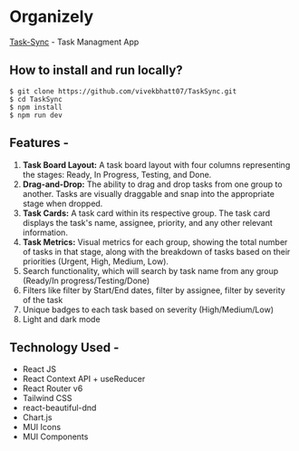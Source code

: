 # Organizely

[Task-Sync](https://task-sync-rho.vercel.app/) - Task Managment App

## How to install and run locally?

```
$ git clone https://github.com/vivekbhatt07/TaskSync.git
$ cd TaskSync
$ npm install
$ npm run dev
```

## Features -

1. **Task Board Layout:** A task board layout with four columns representing the stages: Ready, In Progress, Testing, and Done.
2. **Drag-and-Drop:** The ability to drag and drop tasks from one group to another. Tasks are visually draggable and snap into the appropriate stage when dropped.
3. **Task Cards:** A task card within its respective group. The task card displays the task's name, assignee, priority, and any other relevant information.
4. **Task Metrics:** Visual metrics for each group, showing the total number of tasks in that stage, along with the breakdown of tasks based on their priorities (Urgent, High, Medium, Low).
5. Search functionality, which will search by task name from any group (Ready/In progress/Testing/Done)
6. Filters like filter by Start/End dates, filter by assignee, filter by severity of the task
7. Unique badges to each task based on severity (High/Medium/Low)
8. Light and dark mode

## Technology Used -

- React JS
- React Context API + useReducer
- React Router v6
- Tailwind CSS
- react-beautiful-dnd
- Chart.js
- MUI Icons
- MUI Components
